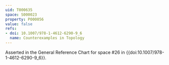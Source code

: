 ```yaml
---
uid: T000635
space: S000023
property: P000056
value: false
refs:
- doi: 10.1007/978-1-4612-6290-9_6
  name: Counterexamples in Topology
---
```


Asserted in the General Reference Chart for space #26 in
{{doi:10.1007/978-1-4612-6290-9_6}}.
